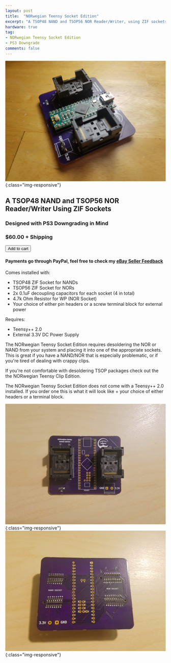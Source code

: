 ```yaml
---
layout: post
title:  "NORwegian Teensy Socket Edition"
excerpt: "A TSOP48 NAND and TSOP56 NOR Reader/Writer, using ZIF sockets"
hardware: true
tag:
- NORwegian Teensy Socket Edition 
- PS3 Downgrade
comments: false
---
```


![NORwegianTeensySocketEdition](/assets/img/NORwegianTeensySocketGlamour.jpg){:class="img-responsive"}

## A TSOP48 NAND and TSOP56 NOR Reader/Writer Using ZIF Sockets
### Designed with PS3 Downgrading in Mind
### $60.00 + Shipping

<button type="button" class="snipcart-add-item"
 data-item-name="NORwegian Teensy Socket Edition "
 data-item-price="60.00"
 data-item-weight="400"
 data-item-id="01"
 data-item-image="https://i.imgur.com/l9xtGk4.jpg"
 data-item-url="https://zeigren.github.io/NORwegian-Teensy-Socket-Edition/">
  Add to cart
</button>
#### Payments go through PayPal, feel free to check my [eBay Seller Feedback](https://feedback.ebay.com/ws/eBayISAPI.dll?ViewFeedback2&userid=zeigren&ftab=FeedbackAsSeller&searchInterval=30)
Comes installed with:
* TSOP48 ZIF Socket for NANDs
* TSOP56 ZIF Socket for NORs
* 2x 0.1uF decoupling capacitors for each socket (4 in total)
* 4.7k Ohm Resistor for WP (NOR Socket)
* Your choice of either pin headers or a screw terminal block for external power

Requires:
* Teensy++ 2.0
* External 3.3V DC Power Supply

The NORwegian Teensy Socket Edition requires desoldering the NOR or NAND from your system and placing it into one of the appropriate sockets. This is great if you have a NAND/NOR that is especially problematic, or if you're tired of dealing with crappy clips.

If you're not comfortable with desoldering TSOP packages check out the the NORwegian Teensy Clip Edition.

The NORwegian Teensy Socket Edition does not come with a Teensy++ 2.0 installed. If you order one this is what it will look like + your choice of either headers or a terminal block.

![NORwegianTeensySocketEditionTop](/assets/img/NORwegianTeensySocketEditionTop.jpg){:class="img-responsive"}
![NORwegianTeensySocketEditionTop](/assets/img/NORwegianTeensySocketEditionBottom.jpg){:class="img-responsive"}





